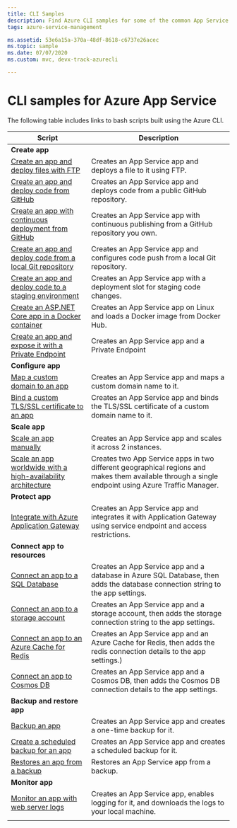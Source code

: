 ```yaml
---
title: CLI Samples
description: Find Azure CLI samples for some of the common App Service scenarios. Learn how to automate your App Service deployment or management tasks.
tags: azure-service-management

ms.assetid: 53e6a15a-370a-48df-8618-c6737e26acec
ms.topic: sample
ms.date: 07/07/2020
ms.custom: mvc, devx-track-azurecli

---
```

# CLI samples for Azure App Service

The following table includes links to bash scripts built using the Azure CLI.

| Script | Description |
|-|-|
|**Create app**||
| [Create an app and deploy files with FTP](./scripts/cli-deploy-ftp.md?toc=%2fcli%2fazure%2ftoc.json)| Creates an App Service app and deploys a file to it using FTP. |
| [Create an app and deploy code from GitHub](./scripts/cli-deploy-github.md?toc=%2fcli%2fazure%2ftoc.json)| Creates an App Service app and deploys code from a public GitHub repository. |
| [Create an app with continuous deployment from GitHub](./scripts/cli-continuous-deployment-github.md?toc=%2fcli%2fazure%2ftoc.json)| Creates an App Service app with continuous publishing from a GitHub repository you own. |
| [Create an app and deploy code from a local Git repository](./scripts/cli-deploy-local-git.md?toc=%2fcli%2fazure%2ftoc.json) | Creates an App Service app and configures code push from a local Git repository. |
| [Create an app and deploy code to a staging environment](./scripts/cli-deploy-staging-environment.md?toc=%2fcli%2fazure%2ftoc.json) | Creates an App Service app with a deployment slot for staging code changes. |
| [Create an ASP.NET Core app in a Docker container](./scripts/cli-linux-docker-aspnetcore.md?toc=%2fcli%2fazure%2ftoc.json) | Creates an App Service app on Linux and loads a Docker image from Docker Hub. |
| [Create an app and expose it with a Private Endpoint](./scripts/cli-deploy-privateendpoint.md?toc=%2fcli%2fazure%2ftoc.json) | Creates an App Service app and a Private Endpoint |
|**Configure app**||
| [Map a custom domain to an app](./scripts/cli-configure-custom-domain.md?toc=%2fcli%2fazure%2ftoc.json)| Creates an App Service app and maps a custom domain name to it. |
| [Bind a custom TLS/SSL certificate to an app](./scripts/cli-configure-ssl-certificate.md?toc=%2fcli%2fazure%2ftoc.json)| Creates an App Service app and binds the TLS/SSL certificate of a custom domain name to it. |
|**Scale app**||
| [Scale an app manually](./scripts/cli-scale-manual.md?toc=%2fcli%2fazure%2ftoc.json) | Creates an App Service app and scales it across 2 instances. |
| [Scale an app worldwide with a high-availability architecture](./scripts/cli-scale-high-availability.md?toc=%2fcli%2fazure%2ftoc.json) | Creates two App Service apps in two different geographical regions and makes them available through a single endpoint using Azure Traffic Manager. |
|**Protect app**||
| [Integrate with Azure Application Gateway](./scripts/cli-integrate-app-service-with-application-gateway.md?toc=%2fcli%2fazure%2ftoc.json) | Creates an App Service app and integrates it with Application Gateway using service endpoint and access restrictions. |
|**Connect app to resources**||
| [Connect an app to a SQL Database](./scripts/cli-connect-to-sql.md?toc=%2fcli%2fazure%2ftoc.json)| Creates an App Service app and a database in Azure SQL Database, then adds the database connection string to the app settings. |
| [Connect an app to a storage account](./scripts/cli-connect-to-storage.md?toc=%2fcli%2fazure%2ftoc.json)| Creates an App Service app and a storage account, then adds the storage connection string to the app settings. |
| [Connect an app to an Azure Cache for Redis](./scripts/cli-connect-to-redis.md?toc=%2fcli%2fazure%2ftoc.json) | Creates an App Service app and an Azure Cache for Redis, then adds the redis connection details to the app settings.) |
| [Connect an app to Cosmos DB](./scripts/cli-connect-to-documentdb.md?toc=%2fcli%2fazure%2ftoc.json) | Creates an App Service app and a Cosmos DB, then adds the Cosmos DB connection details to the app settings. |
|**Backup and restore app**||
| [Backup an app](./scripts/cli-backup-onetime.md?toc=%2fcli%2fazure%2ftoc.json) | Creates an App Service app and creates a one-time backup for it. |
| [Create a scheduled backup for an app](./scripts/cli-backup-scheduled.md?toc=%2fcli%2fazure%2ftoc.json) | Creates an App Service app and creates a scheduled backup for it. |
| [Restores an app from a backup](./scripts/cli-backup-restore.md?toc=%2fcli%2fazure%2ftoc.json) | Restores an App Service app from a backup. |
|**Monitor app**||
| [Monitor an app with web server logs](./scripts/cli-monitor.md?toc=%2fcli%2fazure%2ftoc.json) | Creates an App Service app, enables logging for it, and downloads the logs to your local machine. |
| | |
